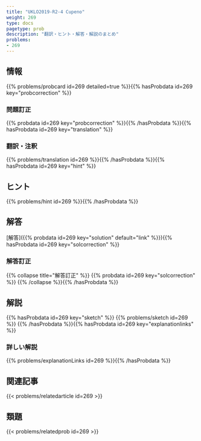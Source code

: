 ```yaml
---
title: "UKLO2019-R2-4 Cupeno"
weight: 269
type: docs
pagetype: prob
description: "翻訳・ヒント・解答・解説のまとめ"
problems: 
- 269
---
```


## 情報

{{% problems/probcard id=269 detailed=true %}}{{% hasProbdata id=269 key="probcorrection" %}}

### 問題訂正

{{% probdata id=269 key="probcorrection" %}}{{% /hasProbdata %}}{{% hasProbdata id=269 key="translation" %}}

### 翻訳・注釈

{{% problems/translation id=269 %}}{{% /hasProbdata %}}{{% hasProbdata id=269 key="hint" %}}

## ヒント

{{% problems/hint id=269 %}}{{% /hasProbdata %}}

## 解答

[解答]({{% probdata id=269 key="solution" default="link" %}}){{% hasProbdata id=269 key="solcorrection" %}}

### 解答訂正

{{% collapse title="解答訂正" %}}
{{% probdata id=269 key="solcorrection" %}}
{{% /collapse %}}{{% /hasProbdata %}}

## 解説

{{% hasProbdata id=269 key="sketch" %}}
{{% problems/sketch id=269 %}}
{{% /hasProbdata %}}{{% hasProbdata id=269 key="explanationlinks" %}}

### 詳しい解説

{{% problems/explanationLinks id=269 %}}{{% /hasProbdata %}}

## 関連記事

{{< problems/relatedarticle id=269 >}}

## 類題

{{< problems/relatedprob id=269 >}}
